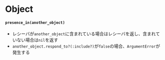 # Object
#### `presence_in(another_object)`
- レシーバが`another_object`に含まれている場合はレシーバを返し、含まれていない場合は`nil`を返す
- `another_object.respond_to?(:include?)`が`false`の場合、`ArgumentError`が発生する
